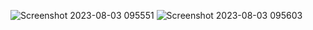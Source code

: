 ![Screenshot 2023-08-03 095551](https://github.com/Siyuan414/IoT_Porject/assets/69489749/01341756-6a79-403f-9fd4-46661db15a1a)
![Screenshot 2023-08-03 095603](https://github.com/Siyuan414/IoT_Porject/assets/69489749/602e6cc6-6ac3-412b-a11c-ecf022bd557b)
